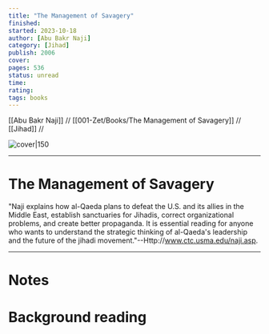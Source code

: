 ```yaml
---
title: "The Management of Savagery"  
finished: 
started: 2023-10-18
author: [Abu Bakr Naji]
category: [Jihad]
publish: 2006  
cover:   
pages: 536
status: unread
time: 
rating: 
tags: books 
---
```

[[Abu Bakr Naji]] //  [[001-Zet/Books/The Management of Savagery]] // [[Jihad]] //

![cover|150]()  

---
# The Management of Savagery

"Naji explains how al-Qaeda plans to defeat the U.S. and its allies in the Middle East, establish sanctuaries for Jihadis, correct organizational problems, and create better propaganda. It is essential reading for anyone who wants to understand the strategic thinking of al-Qaeda's leadership and the future of the jihadi movement."--Http://www.ctc.usma.edu/naji.asp.

---

# Notes


# Background reading